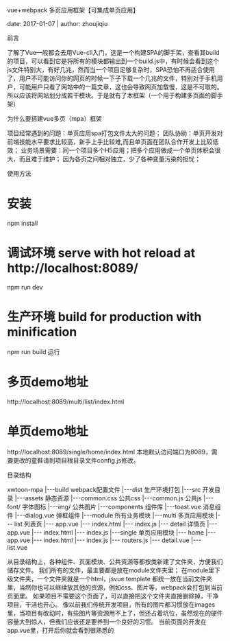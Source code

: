 vue+webpack 多页应用框架【可集成单页应用】

date: 2017-01-07 | author: zhoujiqiu

前言

了解了Vue一般都会去用Vue-cli入门，这是一个构建SPA的脚手架，查看其build的项目，可以看到它是将所有的模块都输出到一个build.js中，有时候会看到这个js文件特别大，有好几兆，然而当一个项目足够复杂时，SPA恐怕不再适合使用了，用户不可能访问你的网页的时候一下子下载一个几兆的文件，特别对于手机用户，可能用户只看了网站中的一篇文章，这也会导致网页加载慢，这是不可取的。所以应该将网站划分成若干模块。于是就有了本框架（一个用于构建多页面的脚手架）

为什么要搭建vue多页（mpa）框架

项目经常遇到的问题：单页应用spa打包文件太大的问题； 团队协助：单页开发对前端技能水平要求比较高，新手上手比较难,而且单页面在团队合作开发上比较低效； 业务场景需要：同一个项目多个H5应用；把多个应用做成一个单页体积会很大，而且难于维护； 因为各页之间相对独立，少了各种变量污染的担忧；

使用方法

# 安装
npm install

# 调试环境 serve with hot reload at http://localhost:8089/
npm run dev

# 生产环境 build for production with minification
npm run build
运行

# 多页demo地址
http://localhost:8089/multi/list/index.html

# 单页demo地址
http://localhost:8089/single/home/index.html
本地默认访问端口为8089，需要更改的童鞋请到项目根目录文件config.js修改。

目录结构

xwtoon-mpa
    |---build webpack配置文件
    |---dist 生产环境打包
    |---src  开发目录
        |---assets 静态资源
            |---common.css  公共css
            |---common.js  公共js
            |---font/  字体图标
            |---img/   公共图片
        |---components 组件库
              |---toast.vue  消息组件
              |---dialog.vue 弹框组件
        |---module 所有业务模块
              |---multi 多页应用模块
                  |--- list 列表页
                        |--- app.vue
                        |--- index.html
                        |--- index.js
                  |--- detail 详情页
                        |--- app.vue
                        |--- index.html
                        |--- index.js
              |---single 单页应用模块
                  |--- home 
                        |--- app.vue
                        |--- index.html
                        |--- index.js
                        |--- routers.js
                        |--- detail.vue
                        |--- list.vue

从目录结构上，各种组件、页面模块、公共资源等都按类新建了文件夹，方便我们储存文件。 我们所有的文件，最主要都是放在module文件夹里； 在module里下级文件夹，一个文件夹就是一个html，jsvue template 都统一放在当前文件夹里，当然你也可以继续放其他的资源，例如css、图片等，webpack会打包到当前页面里。 如果项目不需要这个页面了，可以直接把这个文件夹直接删除掉，干净项目，干活也开心。 像以前我们传统开发项目，所有的图片都习惯放在images里，当项目有改动时，有些图片等资源用不上了，但还占着坑位，虽然现在的硬件容量大到惊人，但我们应该还是要养到一个良好的习惯。 当前页面的开发在app.vue里，打开后你就会看到很熟悉的<template>、<script>、<style scoped>了。 注意：请保持module下的各模块的目录结构一致；

webpack主要配置说明

1、在webpack中配置项目公用的JS文件，并提取打包到指定目录； 由于是多页应用，必然会有多个入口，本架构会将module下的所有js文件作为入口文件；所以公共文件的提取需要在入口文件处单独处理，配置如下：

# 入口文件
var entries = getEntry('./src/module/**/**/*.js');

# 指定公共JS资源，并打包到指定的目录
entries['static/common/vendors'] = ['vue','vue-resource','n-zepto','./src/assets/common.js'];
2、配置js(html)输出路径 如下文件输出路径请根据项目结构需要做相应修改。

# 输出路径
glob.sync(globPath).forEach(function (entry) {
  basename = path.basename(entry, path.extname(entry));
  //过滤非入口文件的JS：routers.js和vuex/*.js
  if(basename.indexOf('routers') !== -1 || entry.indexOf('vuex/') !== -1) return; 
  // 原路径：entry = ‘src/module/multi/list/index.js’
  tmp = entry.split('/').splice(-3);
  // 分解后：tmp = [multi,list,index.js]
  pathname =  tmp.slice(0, 2).join('/') + '/' + basename; 
  // 正确输出js和html的路径: pathname = 'multi/list/index'
  entries[pathname] = entry;
});
3、配置静态资源输出 将静态资源输出到static文件夹

# css
{
  test: /\.scss$/,
  loader: ExtractTextPlugin.extract('style-loader', 'css-loader!sass-loader')
},
# 图片
{
  test: /\.(png|jpe?g|gif)(\?.*)?$/,
  loader: 'url',
  query: {
    limit: 8192,
    name: 'static/images/[name].[hash:7].[ext]'
  }
},
# 图标字体
{
  test: /\.((ttf|eot|woff|svg)(\?t=[0-9]\.[0-9]\.[0-9]))|(ttf|eot|woff|svg)\??.*$/,
  loader: 'url-loader?name=static/font/[name].[ext]'
}
集成单页（spa）应用架构

由于该mpa架构页面跳转会刷新页面，导致在某些业务场景下，数据传递和vue组件之间的通信会很不方便，所以在框架中集成了单页面应用架构；

# 单页面应用结构
  |--- home  某个应用模块
      |--- index.html  入口html
      |--- index.js    入口js,import vue-router
      |--- app.vue     router-view 路由容器
      |--- routers.js  路由配置，通过resolve参数实现异步加载；每个路由会生成自己业务的js
      |--- detail.vue     路由1:详情模块
      |--- list.vue    路由2:列表模块
# 单页面路由打包，将不是入口文件的vue-router单独打包；统一放在static/chunks目录
output: {
    path: config.build.assetsRoot,
    publicPath: config.build.assetsPublicPath,
    filename: '[name].js',
    chunkFilename: 'static/chunks/[name].js?[chunkhash]'
}
